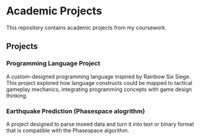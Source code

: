# Academic Projects

This repository contains academic projects from my coursework.

## Projects

### Programming Language Project
A custom-designed programming language inspired by Rainbow Six Siege. This project explored how language constructs could be mapped to tactical gameplay mechanics, integrating programming concepts with game design thinking.

### Earthquake Prediction (Phasespace alogrithm)
A project designed to parse mseed data and turn it into text or binary format that is compatible with the Phasespace algorithm. 

